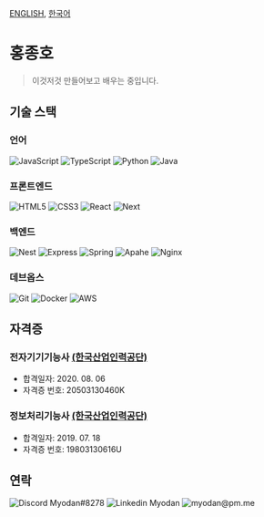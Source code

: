 [ENGLISH](README.md), [한국어](README-KR.md)

# 홍종호

> 이것저것 만들어보고 배우는 중입니다.

## 기술 스택

### 언어

![JavaScript](https://img.shields.io/badge/JavaScript-282C34?logo=javascript&logoColor=F7DF1E)
![TypeScript](https://img.shields.io/badge/TypeScript-282C34?logo=typescript&logoColor=3178C6)
![Python](https://img.shields.io/badge/Python-282C34?logo=python&logoColor=3776AB)
![Java](https://img.shields.io/badge/Java-282C34?logo=java&logoColor=007396)

### 프론트엔드

![HTML5](https://img.shields.io/badge/HTML5-282C34?logo=html5&logoColor=E34F26)
![CSS3](https://img.shields.io/badge/CSS3-282C34?logo=css3&logoColor=1572B6)
![React](https://img.shields.io/badge/React-282C34?logo=react&logoColor=61DAFB)
![Next](https://img.shields.io/badge/Next-282C34?logo=next.js&logoColor=000000)

### 백엔드

![Nest](https://img.shields.io/badge/Nest-282C34?logo=nestjs&logoColor=E0234E)
![Express](https://img.shields.io/badge/Express-282C34?logo=express&logoColor=000000)
![Spring](https://img.shields.io/badge/Spring-282C34?logo=spring&logoColor=6DB33F)
![Apahe](https://img.shields.io/badge/Apache-282C34?logo=apache&logoColor=D22128)
![Nginx](https://img.shields.io/badge/Nginx-282C34?logo=nginx&logoColor=009639)

### 데브옵스

![Git](https://img.shields.io/badge/Git-282C34?logo=git&logoColor=F05032)
![Docker](https://img.shields.io/badge/Docker-282C34?logo=docker&logoColor=2496ED)
![AWS](https://img.shields.io/badge/Amazon%20AWS-282C34?logo=amazon%20aws&logoColor=232F3E)

## 자격증

### 전자기기기능사 [(한국산업인력공단)](https://hrdkorea.or.kr)

- 합격일자: 2020. 08. 06
- 자격증 번호: 20503130460K

### 정보처리기능사 [(한국산업인력공단)](https://hrdkorea.or.kr)

- 합격일자: 2019. 07. 18
- 자격증 번호: 19803130616U

## 연락

![Discord Myodan#8278](https://img.shields.io/badge/Myodan%238278-5865F2?logo=discord&logoColor=FFFFFF)
![Linkedin Myodan](https://img.shields.io/badge/Myodan-0077B5?logo=linkedin&logoColor=FFFFFF)
![myodan@pm.me](https://img.shields.io/badge/myodan@pm.me-8B89CC?logo=protonmail&logoColor=FFFFFF)
